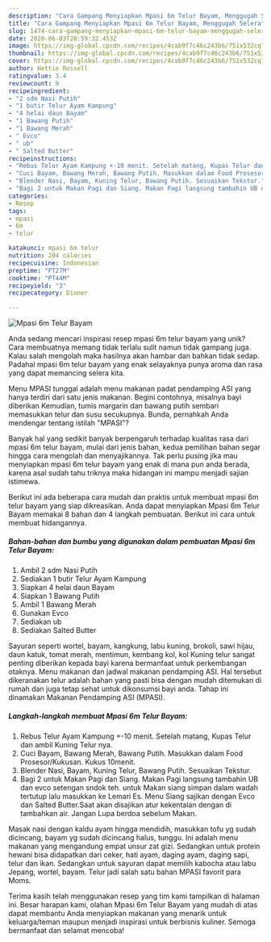 ```yaml
---
description: "Cara Gampang Menyiapkan Mpasi 6m Telur Bayam, Menggugah Selera"
title: "Cara Gampang Menyiapkan Mpasi 6m Telur Bayam, Menggugah Selera"
slug: 1474-cara-gampang-menyiapkan-mpasi-6m-telur-bayam-menggugah-selera
date: 2020-06-03T20:59:32.453Z
image: https://img-global.cpcdn.com/recipes/4cab9f7c46c243b6/751x532cq70/mpasi-6m-telur-bayam-foto-resep-utama.jpg
thumbnail: https://img-global.cpcdn.com/recipes/4cab9f7c46c243b6/751x532cq70/mpasi-6m-telur-bayam-foto-resep-utama.jpg
cover: https://img-global.cpcdn.com/recipes/4cab9f7c46c243b6/751x532cq70/mpasi-6m-telur-bayam-foto-resep-utama.jpg
author: Hettie Russell
ratingvalue: 3.4
reviewcount: 9
recipeingredient:
- "2 sdm Nasi Putih"
- "1 butir Telur Ayam Kampung"
- "4 helai daun Bayam"
- "1 Bawang Putih"
- "1 Bawang Merah"
- " Evco"
- " ub"
- " Salted Butter"
recipeinstructions:
- "Rebus Telur Ayam Kampung +-10 menit. Setelah matang, Kupas Telur dan ambil Kuning Telur nya."
- "Cuci Bayam, Bawang Merah, Bawang Putih. Masukkan dalam Food Prosesor/Kukusan. Kukus 10menit."
- "Blender Nasi, Bayam, Kuning Telur, Bawang Putih. Sesuaikan Tekstur."
- "Bagi 2 untuk Makan Pagi dan Siang. Makan Pagi langsung tambahin UB dan evco setengan sndok teh. untuk Makan siang simpan dalam wadah tertutup lalu masukkan ke Lemari Es. Menu Siang sajikan dengan Evco dan Salted Butter.Saat akan disajikan atur kekentalan dengan di tambahkan air. Jangan Lupa berdoa sebelum Makan."
categories:
- Resep
tags:
- mpasi
- 6m
- telur

katakunci: mpasi 6m telur 
nutrition: 204 calories
recipecuisine: Indonesian
preptime: "PT27M"
cooktime: "PT44M"
recipeyield: "3"
recipecategory: Dinner

---
```



![Mpasi 6m Telur Bayam](https://img-global.cpcdn.com/recipes/4cab9f7c46c243b6/751x532cq70/mpasi-6m-telur-bayam-foto-resep-utama.jpg)

Anda sedang mencari inspirasi resep mpasi 6m telur bayam yang unik? Cara membuatnya memang tidak terlalu sulit namun tidak gampang juga. Kalau salah mengolah maka hasilnya akan hambar dan bahkan tidak sedap. Padahal mpasi 6m telur bayam yang enak selayaknya punya aroma dan rasa yang dapat memancing selera kita.

Menu MPASI tunggal adalah menu makanan padat pendamping ASI yang hanya terdiri dari satu jenis makanan. Begini contohnya, misalnya bayi diberikan Kemudian, tumis margarin dan bawang putih sembari memasukkan telur dan susu secukupnya. Bunda, pernahkah Anda mendengar tentang istilah &#34;MPASI&#34;?

Banyak hal yang sedikit banyak berpengaruh terhadap kualitas rasa dari mpasi 6m telur bayam, mulai dari jenis bahan, kedua pemilihan bahan segar hingga cara mengolah dan menyajikannya. Tak perlu pusing jika mau menyiapkan mpasi 6m telur bayam yang enak di mana pun anda berada, karena asal sudah tahu triknya maka hidangan ini mampu menjadi sajian istimewa.


Berikut ini ada beberapa cara mudah dan praktis untuk membuat mpasi 6m telur bayam yang siap dikreasikan. Anda dapat menyiapkan Mpasi 6m Telur Bayam memakai 8 bahan dan 4 langkah pembuatan. Berikut ini cara untuk membuat hidangannya.

<!--inarticleads1-->

##### Bahan-bahan dan bumbu yang digunakan dalam pembuatan Mpasi 6m Telur Bayam:

1. Ambil 2 sdm Nasi Putih
1. Sediakan 1 butir Telur Ayam Kampung
1. Siapkan 4 helai daun Bayam
1. Siapkan 1 Bawang Putih
1. Ambil 1 Bawang Merah
1. Gunakan  Evco
1. Sediakan  ub
1. Sediakan  Salted Butter


Sayuran seperti wortel, bayam, kangkung, labu kuning, brokoli, sawi hijau, daun katuk, tomat merah, mentimun, kembang kol, kol Kuning telur sangat penting diberikan kepada bayi karena bermanfaat untuk perkembangan otaknya. Menu makanan dan jadwal makanan pendamping ASI. Hal tersebut dikeranakan telur adalah bahan yang pasti bisa dengan mudah ditemukan di rumah dan juga tetap sehat untuk dikonsumsi bayi anda. Tahap ini dinamakan Makanan Pendamping ASI (MPASI). 

<!--inarticleads2-->

##### Langkah-langkah membuat Mpasi 6m Telur Bayam:

1. Rebus Telur Ayam Kampung +-10 menit. Setelah matang, Kupas Telur dan ambil Kuning Telur nya.
1. Cuci Bayam, Bawang Merah, Bawang Putih. Masukkan dalam Food Prosesor/Kukusan. Kukus 10menit.
1. Blender Nasi, Bayam, Kuning Telur, Bawang Putih. Sesuaikan Tekstur.
1. Bagi 2 untuk Makan Pagi dan Siang. Makan Pagi langsung tambahin UB dan evco setengan sndok teh. untuk Makan siang simpan dalam wadah tertutup lalu masukkan ke Lemari Es. Menu Siang sajikan dengan Evco dan Salted Butter.Saat akan disajikan atur kekentalan dengan di tambahkan air. Jangan Lupa berdoa sebelum Makan.


Masak nasi dengan kaldu ayam hingga mendidih, masukkan tofu yg sudah dicincang, bayam yg sudah dicincang halus, tunggu. Ini adalah menu makanan yang mengandung empat unsur zat gizi. Sedangkan untuk protein hewani bisa didapatkan dari ceker, hati ayam, daging ayam, daging sapi, telur dan ikan. Sedangkan untuk sayuran dapat memilih kabocha atau labu Jepang, wortel, bayam. Telur jadi salah satu bahan MPASI favorit para Moms. 

Terima kasih telah menggunakan resep yang tim kami tampilkan di halaman ini. Besar harapan kami, olahan Mpasi 6m Telur Bayam yang mudah di atas dapat membantu Anda menyiapkan makanan yang menarik untuk keluarga/teman maupun menjadi inspirasi untuk berbisnis kuliner. Semoga bermanfaat dan selamat mencoba!
